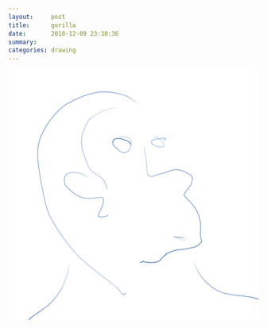 ```yaml
---
layout:     post
title:      gorilla
date:       2018-12-09 23:30:36
summary:    
categories: drawing
---
```

![gorilla](/images/diary/gorilla.png ".")
